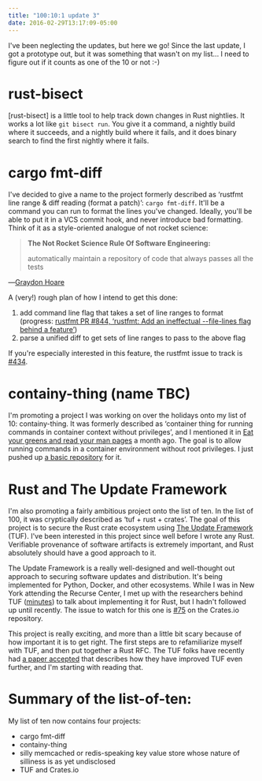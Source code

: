 ```yaml
---
title: "100:10:1 update 3"
date: 2016-02-29T13:17:09-05:00
---
```


I've been neglecting the updates, but here we go! Since the last update, I got
a prototype out, but it was something that wasn't on my list... I need to
figure out if it counts as one of the 10 or not :-)


# rust-bisect

[rust-bisect] is a little tool to help track down changes in Rust nightlies. It
works a lot like `git bisect run`. You give it a command, a nightly build where
it succeeds, and a nightly build where it fails, and it does binary search to
find the first nightly where it fails.


# cargo fmt-diff

I've decided to give a name to the project formerly described as ‘rustfmt line
range & diff reading (format a patch)’: `cargo fmt-diff`. It'll be a command
you can run to format the lines you've changed. Ideally, you'll be able to put
it in a VCS commit hook, and never introduce bad formatting. Think of it as a
style-oriented analogue of not rocket science:

> **The Not Rocket Science Rule Of Software Engineering:**
>
> automatically maintain a repository of code that always passes all the tests

―[Graydon Hoare](http://graydon2.dreamwidth.org/1597.html)

A (very!) rough plan of how I intend to get this done:

1. add command line flag that takes a set of line ranges to format (progress:
   [rustfmt PR #844, ‘rustfmt: Add an ineffectual --file-lines flag behind a
   feature’][pr844])
2. parse a unified diff to get sets of line ranges to pass to the above flag

[pr844]: https://github.com/rust-lang-nursery/rustfmt/issues/844

If you're especially interested in this feature, the rustfmt issue to track is
[#434](https://github.com/rust-lang-nursery/rustfmt/issues/434).


# containy-thing (name TBC)

I'm promoting a project I was working on over the holidays onto my list of 10:
containy-thing. It was formerly described as ‘container thing for running
commands in container context without privileges’, and I mentioned it in [Eat
your greens and read your man pages][man-pages] a month ago. The goal is to
allow running commands in a container environment without root privileges. I
just pushed up [a basic repository][gh-containy-thing] for it.

[man-pages]: http://kamalmarhubi.com/blog/2016/01/26/eat-your-greens-and-read-your-man-pages/
[gh-containy-thing]: https://github.com/kamalmarhubi/containy-thing


# Rust and The Update Framework

I'm also promoting a fairly ambitious project onto the list of ten. In the list
of 100, it was cryptically described as ‘tuf + rust + crates’. The goal of this
project is to secure the Rust crate ecosystem using [The Update Framework][tuf]
(TUF). I've been interested in this project since well before I wrote any Rust.
Verifiable provenance of software artifacts is extremely important, and Rust
absolutely should have a good approach to it.

The Update Framework is a really well-designed and well-thought out approach to
securing software updates and distribution. It's being implemented for Python,
Docker, and other ecosystems. While I was in New York attending the Recurse
Center, I met up with the researchers behind TUF ([minutes]) to talk about
implementing it for Rust, but I hadn't followed up until recently. The issue to
watch for this one is [#75][issue75] on the Crates.io repository.

This project is really exciting, and more than a little bit scary because of
how important it is to get right. The first steps are to refamiliarize myself
with TUF, and then put together a Rust RFC. The TUF folks have recently had [a
paper accepted][tuf-paper] that describes how they have improved TUF even
further, and I'm starting with reading that.

[minutes]: https://github.com/rust-lang/crates.io/issues/75#issuecomment-179904144
[tuf]: http://theupdateframework.com/
[issue75]: https://github.com/rust-lang/crates.io/issues/75
[tuf-paper]: https://isis.poly.edu/~jcappos/papers/kuppusamy_nsdi_16.pdf


# Summary of the list-of-ten:

My list of ten now contains four projects:

- cargo fmt-diff
- containy-thing
- silly memcached or redis-speaking key value store whose nature of silliness
  is as yet undisclosed
- TUF and Crates.io
